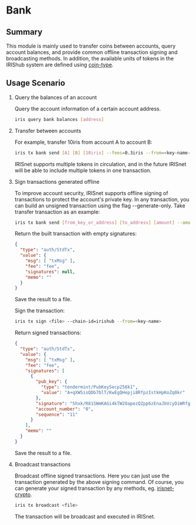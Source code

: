 # Bank

## Summary

This module is mainly used to transfer coins between accounts, query account balances, and provide common offline transaction signing and broadcasting methods. In addition, the available units of tokens in the IRIShub system are defined using [coin-type](../concepts/coin-type.md).

## Usage Scenario

1. Query the balances of an account

    Query the account information of a certain account address.

    ```bash
    iris query bank balances [address]
    ```

2. Transfer between accounts

    For example, transfer 10iris from account A to account B:

    ```bash
    iris tx bank send [A] [B] [10iris] --fees=0.3iris --from=<key-name-of-wallet-A> --chain-id=irishub
    ```

    IRISnet supports multiple tokens in circulation, and in the future IRISnet will be able to include multiple tokens in one transaction.

3. Sign transactions generated offline

    To improve account security, IRISnet supports offline signing of transactions to protect the account's private key. In any transaction, you can build an unsigned transaction using the flag --generate-only. Take transfer transaction as an example:

    ```bash
    iris tx bank send [from_key_or_address] [to_address] [amount] --amount=10iris --fees=0.3iris --from=<key-name-of-wallet-A> --generate-only
    ```

    Return the built transaction with empty signatures:

    ```json
    {
      "type": "auth/StdTx",
      "value": {
        "msg": [ "txMsg" ],
        "fee": "fee",
        "signatures": null,
        "memo": ""
      }
    }
    ```

    Save the result to a file.

    Sign the transaction:

    ```bash
    iris tx sign <file> --chain-id=irishub --from=<key-name>
    ```

    Return signed transactions:

    ```json
    {
      "type": "auth/StdTx",
      "value": {
        "msg": [ "txMsg" ],
        "fee": "fee",
        "signatures": [
          {
            "pub_key": {
              "type": "tendermint/PubKeySecp256k1",
              "value": "A+qXW5isQDb7blT/KwEgQHepji8RfpzIstkHpKoZq0kr"
            },
            "signature": "5hxk/R81SWmKAGi4kTW2OapezQZpp6zEnaJbVcyDiWRfgBm4Uejq8+CDk6uzk0aFSgAZzz06E014UkgGpelU7w==",
            "account_number": "0",
            "sequence": "11"
          }
        ],
        "memo": ""
      }
    }
    ```

    Save the result to a file.

4. Broadcast transactions

    Broadcast offline signed transactions. Here you can just use the transaction generated by the above signing command. Of course, you can generate your signed transaction by any methods, eg. [irisnet-crypto](https://github.com/irisnet/irisnet-crypto).

    ```bash
    iris tx broadcast <file>
    ```

    The transaction will be broadcast and executed in IRISnet.

